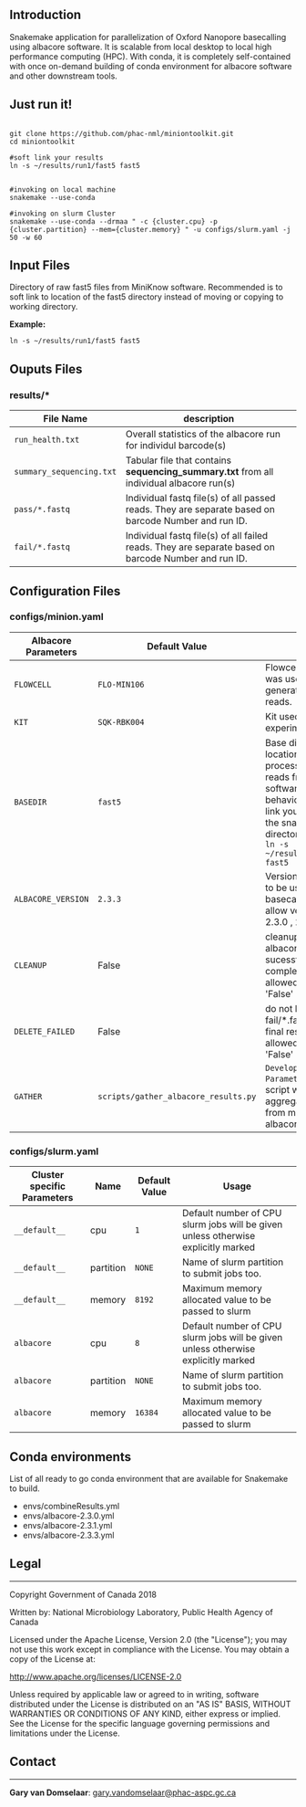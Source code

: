 ## Introduction ##

Snakemake application for parallelization of Oxford Nanopore basecalling using albacore software. It is scalable from local desktop to local high performance computing (HPC). With conda, it is completely self-contained with once on-demand building of conda environment for albacore software and other downstream tools.


## Just run it! ##


```

git clone https://github.com/phac-nml/miniontoolkit.git
cd miniontoolkit

#soft link your results
ln -s ~/results/run1/fast5 fast5


#invoking on local machine
snakemake --use-conda

#invoking on slurm Cluster
snakemake --use-conda --drmaa " -c {cluster.cpu} -p {cluster.partition} --mem={cluster.memory} " -u configs/slurm.yaml -j 50 -w 60

```

## Input Files ##


Directory of raw fast5 files from MiniKnow software. Recommended is to soft link to location of the fast5 directory instead of moving or copying to working directory.

**Example:**

`ln -s ~/results/run1/fast5 fast5`

## Ouputs Files ##


### results/* ###
File Name                                | description                                                       
---                                          | ---
`run_health.txt`                          | Overall statistics of the albacore run for individul barcode(s)  
`summary_sequencing.txt`                          | Tabular file that contains **sequencing_summary.txt** from all individual albacore run(s)                                                              
`pass/*.fastq`                          | Individual fastq file(s) of all passed reads. They are separate based on barcode Number and run ID.
`fail/*.fastq`                          | Individual fastq file(s) of all failed reads. They are separate based on barcode Number and run ID.




## Configuration Files ##



### configs/minion.yaml ###
Albacore  Parameters                                | Default Value                                                       | Usage
---                                          | ---                                                                 | ---
`FLOWCELL`                          | `FLO-MIN106`                                                             | Flowcell type that was used for generation of raw reads.
`KIT`                  | `SQK-RBK004`                                                             | Kit used for experiment
`BASEDIR`                  | `fast5`                                                             | Base directory of location of raw un-processed fast5 reads from MiniKnow software. Suggested behavior is to soft link your directory to the snakeMake directory. Example: `ln -s ~/results/run1/fast5 fast5`
`ALBACORE_VERSION`                  | `2.3.3`                                                             | Version of Albacore to be used in the basecalling. Current allow version are 2.3.0 , 2.3.1 , 2.3.3
`CLEANUP` | False | cleanup individual albacore runs on sucessfully completion. Values allowed 'True' or 'False'
`DELETE_FAILED` | False | do not keep fail/\*.fastq files in final results. Values allowed 'True' or 'False'
`GATHER`                          | `scripts/gather_albacore_results.py`                                                             | `Developer Parameters`: Python script which aggregates all results from multiple albacore runs


### configs/slurm.yaml ###

Cluster specific Parameters                               | Name | Default Value                                                        | Usage
---                                          | ---                                                                 | --- | ---
`__default__`                          | cpu |  `1`                                                             | Default number of CPU slurm jobs will be given unless otherwise explicitly marked
`__default__`                          | partition |  `NONE`                                                             | Name of slurm partition to submit jobs too.
`__default__`                          | memory |  `8192`                                                             | Maximum memory allocated value to be passed to slurm
`albacore`                          | cpu |  `8`                                                             | Default number of CPU slurm jobs will be given unless otherwise explicitly marked
`albacore`                          | partition |  `NONE`                                                             | Name of slurm partition to submit jobs too.
`albacore`                          | memory |  `16384`                                                             | Maximum memory allocated value to be passed to slurm




## Conda environments ##

List of all ready to go conda environment that are available for Snakemake to build.

* envs/combineResults.yml
* envs/albacore-2.3.0.yml
* envs/albacore-2.3.1.yml
* envs/albacore-2.3.3.yml

## Legal ##
-----------

Copyright Government of Canada 2018

Written by: National Microbiology Laboratory, Public Health Agency of Canada

Licensed under the Apache License, Version 2.0 (the "License"); you may not use
this work except in compliance with the License. You may obtain a copy of the
License at:

http://www.apache.org/licenses/LICENSE-2.0

Unless required by applicable law or agreed to in writing, software distributed
under the License is distributed on an "AS IS" BASIS, WITHOUT WARRANTIES OR
CONDITIONS OF ANY KIND, either express or implied. See the License for the
specific language governing permissions and limitations under the License.

## Contact ##
-------------

**Gary van Domselaar**: gary.vandomselaar@phac-aspc.gc.ca
